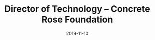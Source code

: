 ---
title: Director of Technology – Concrete Rose Foundation
eventType: org
date: 2019-11-10
thumbnail: crf
blurb: I am creating a website for the Concrete Rose Foundation (CRF), a student-run non-profit organization founded at Queen’s University which provides access to education for those restricted by socioeconomic barriers. The site will have language localization for English and Arabic.
tags: [svelte]
repository: https://github.com/rosslh/Concrete-Rose-Foundation
---